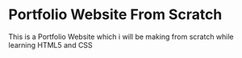 # Portfolio Website From Scratch
This is a Portfolio Website which i will be making from scratch while learning HTML5 and CSS
